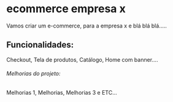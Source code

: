 # ecommerce empresa x

Vamos criar um e-commerce, para a empresa x e blá blá blá.....

## Funcionalidades:

Checkout, Tela de produtos, Catálogo, Home com banner....

###### Melhorias do projeto:

Melhorias 1, Melhorias, Melhorias 3 e ETC...
 